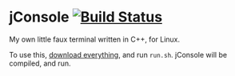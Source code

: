 # jConsole [![Build Status](https://travis-ci.org/jackdalton/jconsole.svg)](https://travis-ci.org/jackdalton/jconsole)
My own little faux terminal written in C++, for Linux.

To use this, [download everything](https://github.com/jackdalton/jconsole/archive/master.zip), and run `run.sh`. jConsole will be compiled, and run.

